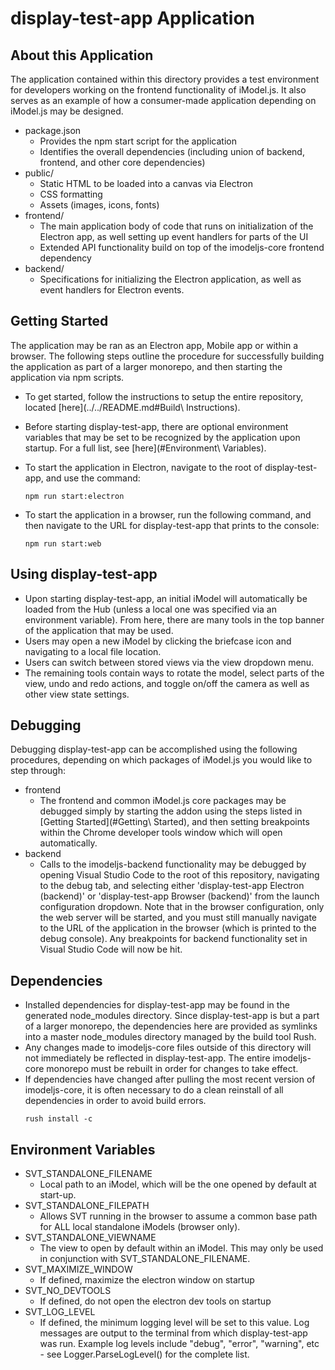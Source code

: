 # display-test-app Application

## About this Application

The application contained within this directory provides a test environment for developers working on the frontend functionality of iModel.js. It also serves as an example of how a consumer-made application depending on iModel.js may be designed.

* package.json
  * Provides the npm start script for the application
  * Identifies the overall dependencies (including union of backend, frontend, and other core dependencies)
* public/
  * Static HTML to be loaded into a canvas via Electron
  * CSS formatting
  * Assets (images, icons, fonts)
* frontend/
  * The main application body of code that runs on initialization of the Electron app, as well setting up event handlers for parts of the UI
  * Extended API functionality build on top of the imodeljs-core frontend dependency
* backend/
  * Specifications for initializing the Electron application, as well as event handlers for Electron events.

## Getting Started

The application may be ran as an Electron app, Mobile app or within a browser. The following steps outline the procedure for successfully building the application as part of a larger monorepo, and then starting the application via npm scripts.

* To get started, follow the instructions to setup the entire repository, located [here](../../README.md#Build\ Instructions).

* Before starting display-test-app, there are optional environment variables that may be set to be recognized by the application upon startup. For a full list, see [here](#Environment\ Variables).

* To start the application in Electron, navigate to the root of display-test-app, and use the command:
  ```
  npm run start:electron
  ```

* To start the application in a browser, run the following command, and then navigate to the URL for display-test-app that prints to the console:
  ```
  npm run start:web
  ```

## Using display-test-app

* Upon starting display-test-app, an initial iModel will automatically be loaded from the Hub (unless a local one was specified via an environment variable). From here, there are many tools in the top banner of the application that may be used.
* Users may open a new iModel by clicking the briefcase icon and navigating to a local file location.
* Users can switch between stored views via the view dropdown menu.
* The remaining tools contain ways to rotate the model, select parts of the view, undo and redo actions, and toggle on/off the camera as well as other view state settings.

## Debugging

Debugging display-test-app can be accomplished using the following procedures, depending on which packages of iModel.js you would like to step through:

* frontend
  * The frontend and common iModel.js core packages may be debugged simply by starting the addon using the steps listed in [Getting Started](#Getting\ Started), and then setting breakpoints within the Chrome developer tools window which will open automatically.
* backend
  * Calls to the imodeljs-backend functionality may be debugged by opening Visual Studio Code to the root of this repository, navigating to the debug tab, and selecting either 'display-test-app Electron (backend)' or 'display-test-app Browser (backend)' from the launch configuration dropdown. Note that in the browser configuration, only the web server will be started, and you must still manually navigate to the URL of the application in the browser (which is printed to the debug console). Any breakpoints for backend functionality set in Visual Studio Code will now be hit.

## Dependencies

* Installed dependencies for display-test-app may be found in the generated node_modules directory. Since display-test-app is but a part of a larger monorepo, the dependencies here are provided as symlinks into a master node_modules directory managed by the build tool Rush.
* Any changes made to imodeljs-core files outside of this directory will not immediately be reflected in display-test-app. The entire imodeljs-core monorepo must be rebuilt in order for changes to take effect.
* If dependencies have changed after pulling the most recent version of imodeljs-core, it is often necessary to do a clean reinstall of all dependencies in order to avoid build errors.
  ```
  rush install -c
  ```

## Environment Variables

* SVT_STANDALONE_FILENAME
  * Local path to an iModel, which will be the one opened by default at start-up.
* SVT_STANDALONE_FILEPATH
  * Allows SVT running in the browser to assume a common base path for ALL local standalone iModels (browser only).
* SVT_STANDALONE_VIEWNAME
  * The view to open by default within an iModel. This may only be used in conjunction with SVT_STANDALONE_FILENAME.
* SVT_MAXIMIZE_WINDOW
  * If defined, maximize the electron window on startup
* SVT_NO_DEVTOOLS
  * If defined, do not open the electron dev tools on startup
* SVT_LOG_LEVEL
  * If defined, the minimum logging level will be set to this value. Log messages are output to the terminal from which display-test-app was run. Example log levels include "debug", "error", "warning", etc - see Logger.ParseLogLevel() for the complete list.
